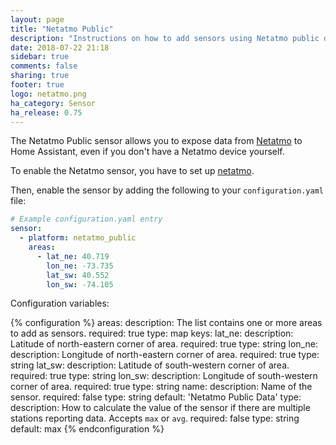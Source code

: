 ```yaml
---
layout: page
title: "Netatmo Public"
description: "Instructions on how to add sensors using Netatmo public data to Home Assistant."
date: 2018-07-22 21:18
sidebar: true
comments: false
sharing: true
footer: true
logo: netatmo.png
ha_category: Sensor
ha_release: 0.75
---
```


The Netatmo Public sensor allows you to expose data from [Netatmo](https://weathermap.netatmo.com/) to Home Assistant, even if you don't have a Netatmo device yourself.

To enable the Netatmo sensor, you have to set up [netatmo](/components/netatmo/).

Then, enable the sensor by adding the following to your `configuration.yaml` file:

```yaml
# Example configuration.yaml entry
sensor:
  - platform: netatmo_public
    areas:
      - lat_ne: 40.719
        lon_ne: -73.735
        lat_sw: 40.552
        lon_sw: -74.105
```

Configuration variables:

{% configuration %}
areas:
  description: The list contains one or more areas to add as sensors.
  required: true
  type: map
  keys:
    lat_ne:
      description: Latitude of north-eastern corner of area.
      required: true
      type: string
    lon_ne:
      description: Longitude of north-eastern corner of area.
      required: true
      type: string
    lat_sw:
      description: Latitude of south-western corner of area.
      required: true
      type: string
    lon_sw:
      description: Longitude of south-western corner of area.
      required: true
      type: string
    name:
      description: Name of the sensor.
      required: false
      type: string
      default: 'Netatmo Public Data'
    type:
      description: How to calculate the value of the sensor if there are multiple stations reporting data. Accepts `max` or `avg`.
      required: false
      type: string
      default: max
{% endconfiguration %}
